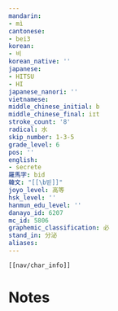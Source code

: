 ```yaml
---
mandarin:
- mì
cantonese:
- bei3
korean:
- 비
korean_native: ''
japanese:
- HITSU
- HI
japanese_nanori: ''
vietnamese:
middle_chinese_initial: b
middle_chinese_final: iɪt
stroke_count: '8'
radical: 水
skip_number: 1-3-5
grade_level: 6
pos: ''
english:
- secrete
羅馬字: bid
韓文: "[[\b빋]]"
joyo_level: 高等
hsk_level: ''
hanmun_edu_level: ''
danayo_id: 6207
mc_id: 5806
graphemic_classification: 必
stand_in: 分泌
aliases:
---
```

```meta-bind-embed
[[nav/char_info]]
```

# Notes
